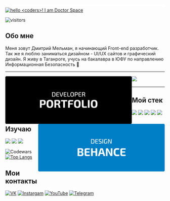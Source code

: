 [<img target="_blank" src="https://github.com/DoctorSpace/DoctorSpace/blob/main/mee.png"/>](https://github.com/DoctorSpace/Completed-cases)
[<img alt='hello <coders>! I am Doctor Space' target="_blank" src="https://github.com/DoctorSpace/DoctorSpace/blob/main/Hello.png"/>](https://github.com/DoctorSpace/)

![visitors](https://vbr.wocr.tk/badge?page_id=DoctorSpace.DoctorSpace&color=00cf00)


## Обо мне

Меня зовут Дмитрий Мельман, я начинающий Front-end разработчик. Так же я люблю заниматься дизайном - UI/UX сайтов и графический дизайн. Я живу в Таганроге, учусь на бакалавра в ЮФУ по направлению Информационная Безопасность 🏫

---

<a href='https://doctorspace.github.io/Portfolio/' target="_blank"> <img align="left" Width=400px; alt="PORTFOLIO" src="https://github.com/DoctorSpace/DoctorSpace/raw/main/PORTFOLIO-developer.svg" ></a>
<a href='https://www.behance.net/1i_am_ds/' target="_blank"> <img align="right" Width=400px; alt="BEHANCE" src="https://github.com/DoctorSpace/DoctorSpace/raw/main/BEHANCE-designer.svg" ></a>
</p>

<img src='https://img.shields.io/badge/Works%20in-VSCode & Figma-1f425f.svg'/>

---

## Мой стек
<p>
 <img src="https://img.shields.io/badge/HTML5-191933?style=for-the-badge&logo=html5&logoColor=white"/>
 <img src="https://img.shields.io/badge/CSS3-191933?style=for-the-badge&logo=css3&logoColor=white"/>
 <img src="https://img.shields.io/badge/JavaScript-191933?style=for-the-badge&logo=JavaScript&logoColor=white"/>
 <img src="https://img.shields.io/badge/GIT-191933?style=for-the-badge&logo=git&logoColor=white"/>
 <img src="https://img.shields.io/badge/React-191933?style=for-the-badge&logo=react&logoColor=white"/>
</p>

## Изучаю
<p>
 <img src="https://img.shields.io/badge/Redux-593D88?style=for-the-badge&logo=redux&logoColor=white"/>
 <img src="https://img.shields.io/badge/React_Native-20232A?style=for-the-badge&logo=react&logoColor=white"/>
 <img src="https://img.shields.io/badge/docker-%2320232A.svg?style=for-the-badge&logo=docker&logoColor=white"/>
</p>

![Codewars](https://github.r2v.ch/codewars?user=DoctorSpace&name=true&theme=default&hide_clan=true)
[![Top Langs](https://github-readme-stats.vercel.app/api/top-langs/?username=DoctorSpace&layout=compact&theme=dark&bg_color=22272e)](https://github.com/anuraghazra/github-readme-stats)

## Мои контакты

[<img alt="VK" src="https://img.shields.io/badge/VK-%23007EC6.svg?&style=for-the-badge&logo=vk&logoColor=white" />](https://vk.com/1i_am_ds)
[<img alt="Instargam" src="https://img.shields.io/badge/Doctor.Space%20-%23007EC6.svg?&style=for-the-badge&logo=Instagram&logoColor=white"/>](https://www.instagram.com/doctor.space/)
[<img alt="YouTube" src="https://img.shields.io/badge/Doctor.Space%20-%23007EC6.svg?&style=for-the-badge&logo=YouTube&logoColor=white"/>](https://www.youtube.com/channel/UC2Kz_dPKuC3gzTQWJHJy5AA)
[<img alt="Telegram" src="https://img.shields.io/badge/@Doctor__space-007EC6?style=for-the-badge&logo=telegram&logoColor=white" />](https://t.me/Doctor_Space)
